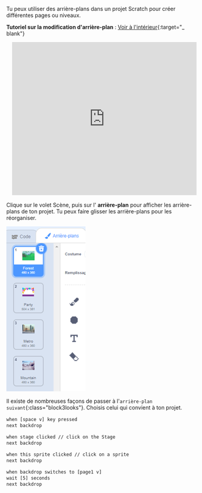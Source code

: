 Tu peux utiliser des arrière-plans dans un projet Scratch pour créer différentes pages ou niveaux.

**Tutoriel sur la modification d'arrière-plan** : [Voir à l'intérieur](https://scratch.mit.edu/projects/498966268/editor){:target="_ blank"}
<div class="scratch-preview" style="margin-left: 15px;">
  <iframe allowtransparency="true" width="485" height="402" src="https://scratch.mit.edu/projects/embed/498966268/?autostart=false" frameborder="0"></iframe>
</div>

Clique sur le volet Scène, puis sur l' **arrière-plan** pour afficher les arrière-plans de ton projet. Tu peux faire glisser les arrière-plans pour les réorganiser.

![Les arrière-plans dans l'ordre.](images/backdrops-in-order.png)

Il existe de nombreuses façons de passer à l'`arrière-plan suivant`{:class="block3looks"}. Choisis celui qui convient à ton projet.

```blocks3
when [space v] key pressed
next backdrop
```

```blocks3
when stage clicked // click on the Stage
next backdrop
```

```blocks3
when this sprite clicked // click on a sprite
next backdrop
```

```blocks3
when backdrop switches to [page1 v]
wait [5] seconds
next backdrop
```
